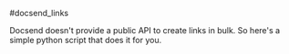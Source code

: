 #docsend_links

Docsend doesn't provide a public API to create links in bulk. So here's a simple python script that does it for you. 
